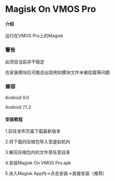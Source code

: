 # Magisk On VMOS Pro

#### 介绍

运行在VMOS Pro上的Magisk

### 警告

此项目当前并不稳定

在安装模块后可能会出现例如模块文件未被挂载等问题

### 兼容

Android 9.0

Android 7.1.2

#### 安装教程

1.前往发布页面下载最新版本

2.将下载的压缩包导入至虚拟机内

3.解压压缩包内的文件至任意目录

4.安装Magisk On VMOS Pro.apk

5.进入Magisk App内→点击安装→直接安装（推荐）
